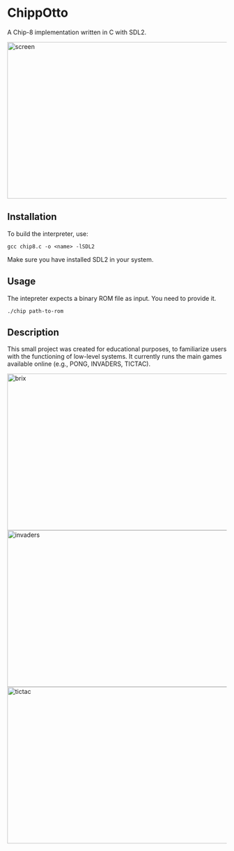# ChippOtto
A Chip-8 implementation written in C with SDL2. 

<img width="642" height="359" alt="screen" src="https://github.com/user-attachments/assets/cf5723c1-f659-4cfa-bc3d-05f89dabdf80" />

## Installation 

To build the interpreter, use:
```
gcc chip8.c -o <name> -lSDL2
```
Make sure you have installed SDL2 in your system.

## Usage
The intepreter expects a binary ROM file as input. You need to provide it.
```
./chip path-to-rom
```
## Description
This small project was created for educational purposes, to familiarize users with the functioning of low-level systems. It currently runs the main games available online (e.g., PONG, INVADERS, TICTAC).

<img width="642" height="359" alt="brix" src="https://github.com/user-attachments/assets/074f3b09-3b8b-4ce1-b639-9141ac793e4f" />

<img width="642" height="359" alt="invaders" src="https://github.com/user-attachments/assets/d4e12922-285c-4046-9c00-83180a6191ee" />

<img width="642" height="359" alt="tictac" src="https://github.com/user-attachments/assets/18886c0c-463b-4b81-a586-b31e3ee7d70e" />
